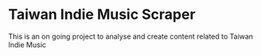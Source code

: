 # Taiwan Indie Music Scraper
This is an on going project to analyse and create content related to Taiwan Indie Music

